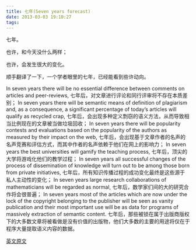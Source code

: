 ```yaml
---
title: 七年(Seven years forecast)
date: 2013-03-03 19:10:27
tags:
---
```

七年。

也许，和今天没什么两样；

也许，会发生很大的变化。

顺手翻译了一下，一个学者眼里的七年，已经能看到些许动向。

In seven years there will be no essential difference between comments on articles and peer-reviews, 
七年后，对文章进行评论和同行评审将不存在本质差别； 
In seven years there will be semantic means of definition of plagiarism and, as a consequence, a significant percentage of today’s articles will qualify as recycled crap, 
七年后，会出现多种定义剽窃的语义方法，从而导致相当比例现在的文章被当做垃圾回收； 
In seven years there will be popularity contests and evaluations based on the popularity of the  authors as measured by their impact on the web, 
七年后，会出现基于文章作者的名声的名声竞赛和评估方式，而其中作者的名声依赖于他们在网上的影响力； 
In seven years the best universities will gamify the teaching process, 
七年后，顶尖的大学将游戏化他们的教学过程； 
In seven years all  successful changes of the process of dissemination of knowledge will turn out to be among those born from private initiatives, 
七年后，所有知识传播过程的成功变化最终是这些源于私人主动性的变化； 
In seven years large research collaborations of mathematicians will be regarded as normal, 
七年后，数学家们间的大的研究合作将会很普遍； 
In seven years most of the articles which are now under the lock of the copyright belonging to the publisher will be seen as vanity publication and their most important use will be as data for programs of massively extraction of semantic content. 
七年后，那些被锁在属于出版商版权下的大多数文章将被看做是没有价值的出版物，他们大多数的主要的用途将仅在于程序大量提取语义内容的数据。 

[英文原文](http://chorasimilarity.wordpress.com/2013/02/25/seven-years-forecast/)